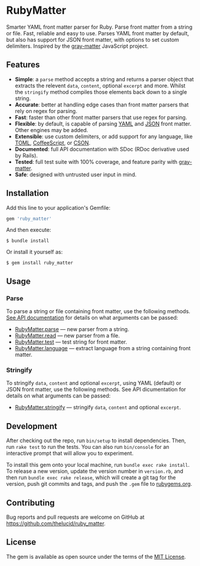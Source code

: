 # RubyMatter

Smarter YAML front matter parser for Ruby. Parse front matter from a string or file. Fast, reliable and easy to use. Parses YAML front matter by default, but also has support for JSON front matter, with options to set custom delimiters. Inspired by the [gray-matter](https://github.com/jonschlinkert/gray-matter) JavaScript project.

## Features

* **Simple**: a `parse` method accepts a string and returns a parser object that extracts the relevent `data`, `content`, optional `excerpt` and more. Whilst the `stringify` method compiles those elements back down to a single string.
* **Accurate**: better at handling edge cases than front matter parsers that rely on regex for parsing.
* **Fast**: faster than other front matter parsers that use regex for parsing.
* **Flexible**: by default, is capable of parsing [YAML](https://github.com/nodeca/js-yaml) and [JSON](http://en.wikipedia.org/wiki/Json) front matter. Other engines may be added.
* **Extensible**: use custom delimiters, or add support for any language, like [TOML](http://github.com/mojombo/toml), [CoffeeScript](http://coffeescript.org), or [CSON](https://github.com/bevry/cson).
* **Documented**: full API documentation with SDoc (RDoc derivative used by Rails).
* **Tested**: full test suite with 100% coverage, and feature parity with [gray-matter](https://github.com/jonschlinkert/gray-matter).
* **Safe**: designed with untrusted user input in mind.

## Installation

Add this line to your application's Gemfile:

```ruby
gem 'ruby_matter'
```

And then execute:

    $ bundle install

Or install it yourself as:

    $ gem install ruby_matter

## Usage

### Parse

To parse a string or file containing front matter, use the following methods. [See API documentation](https://thelucid.github.io/ruby_matter/) for details on what arguments can be passed:

* [RubyMatter.parse](https://thelucid.github.io/ruby_matter/classes/RubyMatter.html#method-c-parse) — new parser from a string.
* [RubyMatter.read](https://thelucid.github.io/ruby_matter/classes/RubyMatter.html#method-c-read) — new parser from a file.
* [RubyMatter.test](https://thelucid.github.io/ruby_matter/classes/RubyMatter.html#method-c-test) — test string for front matter.
* [RubyMatter.language](https://thelucid.github.io/ruby_matter/classes/RubyMatter.html#method-c-language) — extract language from a
  string containing front matter.

### Stringify

To stringify `data`, `content` and optional `excerpt`, using YAML (default) or JSON front matter, use the following methods. See API dicumentation for details on what arguments can be passed:

* [RubyMatter.stringify](https://thelucid.github.io/ruby_matter/classes/RubyMatter.html#method-c-stringify) — stringify `data`, `content` and optional `excerpt`.

## Development

After checking out the repo, run `bin/setup` to install dependencies. Then, run `rake test` to run the tests. You can also run `bin/console` for an interactive prompt that will allow you to experiment.

To install this gem onto your local machine, run `bundle exec rake install`. To release a new version, update the version number in `version.rb`, and then run `bundle exec rake release`, which will create a git tag for the version, push git commits and tags, and push the `.gem` file to [rubygems.org](https://rubygems.org).

## Contributing

Bug reports and pull requests are welcome on GitHub at https://github.com/thelucid/ruby_matter.


## License

The gem is available as open source under the terms of the [MIT License](https://opensource.org/licenses/MIT).
